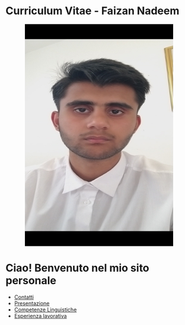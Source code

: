 # Curriculum Vitae - Faizan Nadeem

<p style="text-align: center;">
  <img height="600" width="400" src="https://raw.githubusercontent.com/faizan-nd/faizan-nd.github.io/main/foto_CV.jpg" alt="Faizan's Photo">
</p>

# Ciao! Benvenuto nel mio sito personale
* [Contatti](README2.md)
* [Presentazione](README3.md)
* [Competenze Linguistiche](README4.md)
* [Esperienza lavorativa](README5.md)
